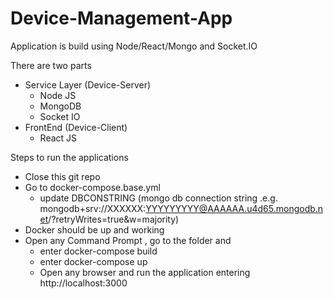 # Device-Management-App
Application is build using Node/React/Mongo and Socket.IO

There are two parts 
- Service Layer (Device-Server)
  - Node JS
  - MongoDB
  - Socket IO
- FrontEnd (Device-Client)
  - React JS

Steps to run the applications
- Close this git repo 
- Go to docker-compose.base.yml 
  - update DBCONSTRING (mongo db connection string .e.g. mongodb+srv://XXXXXX:YYYYYYYYY@AAAAAA.u4d65.mongodb.net/<DBNAME>?retryWrites=true&w=majority)
- Docker should be up and working 
- Open any Command Prompt , go to the folder and 
  - enter docker-compose build
  - enter docker-compose up
  - Open any browser and run the application entering http://localhost:3000
  
  
  
 
  

